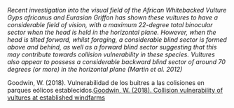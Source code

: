 *Recent investigation into the visual field of the African Whitebacked Vulture Gyps africanus and Eurasian Griffon has shown these vultures to have a considerable field of vision, with a maximum 22-degree total binocular sector when the head is held in the horizontal plane. However, when the head is tilted forward, whilst foraging, a considerable blind sector is formed above and behind, as well as a forward blind sector suggesting that this may contribute towards collision vulnerability in these species. Vultures also appear to possess a considerable backward blind sector of around 70 degrees (or more) in the horizontal plane (Martin et al. 2012)*

Goodwin, W. (2018). Vulnerabilidad de los buitres a las colisiones en parques eólicos establecidos.[Goodwin, W. (2018). Collision vulnerability of vultures at established windfarms](https://www.ajol.info/index.php/vulnew/article/view/168919)